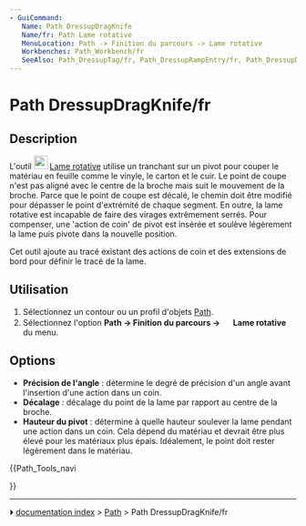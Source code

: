 ```yaml
---
- GuiCommand:
   Name: Path DressupDragKnife
   Name/fr: Path Lame rotative
   MenuLocation: Path -> Finition du parcours -> Lame rotative
   Workbenches: Path_Workbench/fr
   SeeAlso: Path_DressupTag/fr, Path_DressupRampEntry/fr, Path_DressupDogbone/fr
---
```


# Path DressupDragKnife/fr

## Description

L\'outil <img alt="" src=images/Path_DressupDragKnife.svg  style="width:24px;"> [Lame rotative](Path_DressupDragKnife/fr.md) utilise un tranchant sur un pivot pour couper le matériau en feuille comme le vinyle, le carton et le cuir. Le point de coupe n\'est pas aligné avec le centre de la broche mais suit le mouvement de la broche. Parce que le point de coupe est décalé, le chemin doit être modifié pour dépasser le point d\'extrémité de chaque segment. En outre, la lame rotative est incapable de faire des virages extrêmement serrés. Pour compenser, une \'action de coin\' de pivot est insérée et soulève légèrement la lame puis pivote dans la nouvelle position.

Cet outil ajoute au tracé existant des actions de coin et des extensions de bord pour définir le tracé de la lame.



## Utilisation

1.  Sélectionnez un contour ou un profil d\'objets [Path](Path_Workbench/fr.md).
2.  Sélectionnez l\'option **Path → Finition du parcours → <img src="images/Path_DressupDragKnife.svg" width=16px> Lame rotative** du menu.

## Options

-   **Précision de l\'angle** : détermine le degré de précision d\'un angle avant l\'insertion d\'une action dans un coin.
-   **Décalage** : décalage du point de la lame par rapport au centre de la broche.
-   **Hauteur du pivot** : détermine à quelle hauteur soulever la lame pendant une action dans un coin. Cela dépend du matériau et devrait être plus élevé pour les matériaux plus épais. Idéalement, le point doit rester légèrement dans le matériau.





{{Path_Tools_navi

}}



---
⏵ [documentation index](../README.md) > [Path](Path_Workbench.md) > Path DressupDragKnife/fr
